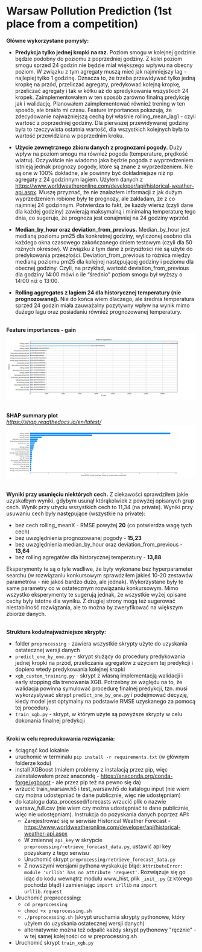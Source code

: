 # Warsaw Pollution Prediction (1st place from a competition)

**Główne wykorzystane pomysły:**
* **Predykcja tylko jednej kropki na raz.** Poziom smogu w kolejnej godzinie będzie podobny do poziomu z poprzedniej godziny. Z kolei poziom smogu sprzed 24 godzin nie będzie miał większego wpływu na obecny poziom. W związku z tym agregaty muszą mieć jak najmniejszy lag - najlepiej tylko 1 godzinę. Oznacza to, że trzeba przewidywać tylko jedną kropkę na przód, przeliczać agregaty, predykować kolejną kropkę, przeliczać agregaty i tak w kółku aż do spredykowania wszystkich 24 kropek. Zaimplementowałem w ten sposób zarówno finalną predykcję jak i walidację. Planowałem zaimplementować również trening w ten sposób, ale brakło mi czasu.
Feature importances pokazują, że zdecydowanie najważniejszą cechą był właśnie rolling_mean_lag1 - czyli wartość z poprzedniej godziny. Dla pierwszej przewidywanej godziny była to rzeczywista ostatnia wartość, dla wszystkich kolejnych była to wartość przewidziana w poprzednim kroku. 

* **Użycie zewnętrznego zbioru danych z prognozami pogody.** Duży wpływ na poziom smogu ma również pogoda (temperature, prędkość wiatru). Oczywiście nie wiadomo jaka będzie pogoda z wyprzedzeniem. Istnieją jednak prognozy pogody, które są znane z wyprzedzeniem. Nie są one w 100% dokładne, ale powinny być dokładniejsze niż np agregaty z 24 godzinnym lagiem. Użyłem danych z https://www.worldweatheronline.com/developer/api/historical-weather-api.aspx. Muszę przyznać, że nie znalazłem informacji z jak dużym wyprzedzeniem robione były te prognozy, ale zakładam, że z co najmniej 24 godzinnym. Potwierdza to fakt, że każdy wiersz (czyli dane dla każdej godziny) zawierają maksymalną i minimalną temperaturę tego dnia, co sugeruje, że prognoza jest conajmniej na 24 godziny wprzód.

* **Median_by_hour oraz deviation_from_previous.** Median_by_hour jest medianą poziomu pm25 dla konkretnej godziny, wyliczonej osobno dla każdego okna czasowego zakończonego dniem testowym (czyli dla 50 różnych okresów). W związku z tym dane z przyszłości nie są użyte do predykowania przeszłości.  Deviation_from_previous to różnica między medianą poziomu pm25 dla kolejnej następującej godziny i poziomu dla obecnej godziny. Czyli, na przykład, wartość deviation_from_previous dla godziny 14:00 mówi o ile “średnio” poziom smogu był wyższy o 14:00 niż o 13:00.

* **Rolling aggregates z lagiem 24 dla historycznej temperatury (nie prognozowanej).** Nie do końca wiem dlaczego, ale średnia temperatura sprzed 24 godzin miała zauważalny pozytywny wpływ na wynik mimo dużego lagu oraz posiadaniu również prognozowanej temperatury.

\
**Feature importances - gain**
![Gain](https://github.com/MichalPorwisz/warsaw-pollution/blob/master/visualizations/importances_gain_13_22_8.png?raw=true)

\
**SHAP summary plot**\
*https://shap.readthedocs.io/en/latest/*
\
![SHAP summary plot](https://github.com/MichalPorwisz/warsaw-pollution/blob/master/visualizations/importances_shap_13_22_8.png?raw=true)

\
**Wyniki przy usunięciu niektórych cech.**
Z ciekawości sprawdziłem jakie uzyskałbym wyniki, gdybym usunął którąkolwiek z powyżej opisanych grup cech. Wynik przy użyciu wszystkich cech to 11,34 (na private). Wyniki przy usuwaniu cech były następujące (wszystkie na private):
* bez cech rolling_meanX - RMSE powyżej **20**  (co potwierdza wagę tych cech)
* bez uwzględnienia prognozowanej pogody - **15,23**
* bez uwzględnienia median_by_hour oraz deviation_from_previous - **13,64**
* bez rolling agregatów dla historycznej temperatury - **13,88**

Eksperymenty te są o tyle wadliwe, że były wykonane bez hyperparameter searchu (w rozwiązaniu konkursowym sprawdziłem jakieś 10-20 zestawów parametrów - nie jakoś bardzo dużo, ale jednak). Wykorzystane były te same parametry co w ostatecznym rozwiązaniu konkursowym. Mimo wszystko eksperymenty te sugerują jednak, że wszystkie wyżej opisane cechy były istotne dla wyniku. Z drugiej strony mogą też sugerować niestabilność rozwiązania, ale to można by zweryfikować na większym zbiorze danych.

\
**Struktura kodu/najważniejsze skrypty:**
* folder `preprocessing` - zawiera wszystkie skrypty użyte do uzyskania ostatecznej wersji danych
* `predict_one_by_one.py` - skrypt służący do procedury predykowania jednej kropki na przód, przeliczania agregatów z użyciem tej predykcji i dopiero wtedy predykowania kolejnej kropki
* `xgb_custom_training.py` - skrypt z własną implementacją walidacji i early stopping dla trenowania XGB. Potrzebny ze względu na to, że walidacja powinna symulować procedurę finalnej predykcji, tzn. musi wykorzystywać skrypt `predict_one_by_one.py` i podejmować decyzję, kiedy model jest optymalny na podstawie RMSE uzyskanego za pomocą tej procedury.
* `train_xgb.py` - skrypt, w którym użyte są powyższe skrypty w celu dokonania finalnej predykcji

\
**Kroki w celu reprodukowania rozwiązania:**
* ściągnąć kod lokalnie
* uruchomić w terminalu `pip install -r requirements.txt` (w głównym folderze kodu)
* install XGBoost (miałem problemy z instalacją przez pip, więc zainstalowałem przez anacondę - https://anaconda.org/conda-forge/xgboost - ale przez pip też na pewno się da)
* wrzucić train_warsaw.h5 i test_warsaw.h5 do katalogu input (nie wiem czy można udostępniać te dane publicznie, więc nie udostępniam)
* do katalogu data_processed/forecasts wrzucić plik o nazwie warsaw_full.csv (nie wiem czy można udostępniać te dane publicznie, więc nie udostępniam). Instrukcja do pozyskania danych poprzez API:
  * Zarejestrować się w serwisie Historical Weather Forecast - https://www.worldweatheronline.com/developer/api/historical-weather-api.aspx
  * W zmiennej `api_key` w skrypcie `preprocessing/retrieve_forecast_data.py`, ustawić api key pozyskany z tego serwisu
  * Uruchomić skrypt `preprocessing/retrieve_forecast_data.py`
  * Z nowszymi wersjami pythona wyskakuje błąd: `AttributeError: module 'urllib' has no attribute 'request'`. Rozwiązuje się 
  go idąc do kodu wewnątrz modułu www_hist, plik `_init_.py` (z którego pochodzi błąd) i 
  zamieniając `import urllib` na
`import urllib.request`
* Uruchomić preprocessing:
  * `cd preprocessing` 
  * `chmod +x preprocessing.sh` 
  * `./preprocessing.sh` (skrypt uruchamia skrypty pythonowe, który użyłem do uzyskania ostatecznej wersji danych)
  * alternatywnie można też odpalić każdy skrypt pythonowy "ręcznie" - w tej samej kolejności co w preprocessing.sh
* Uruchomić skrypt `train_xgb.py`
